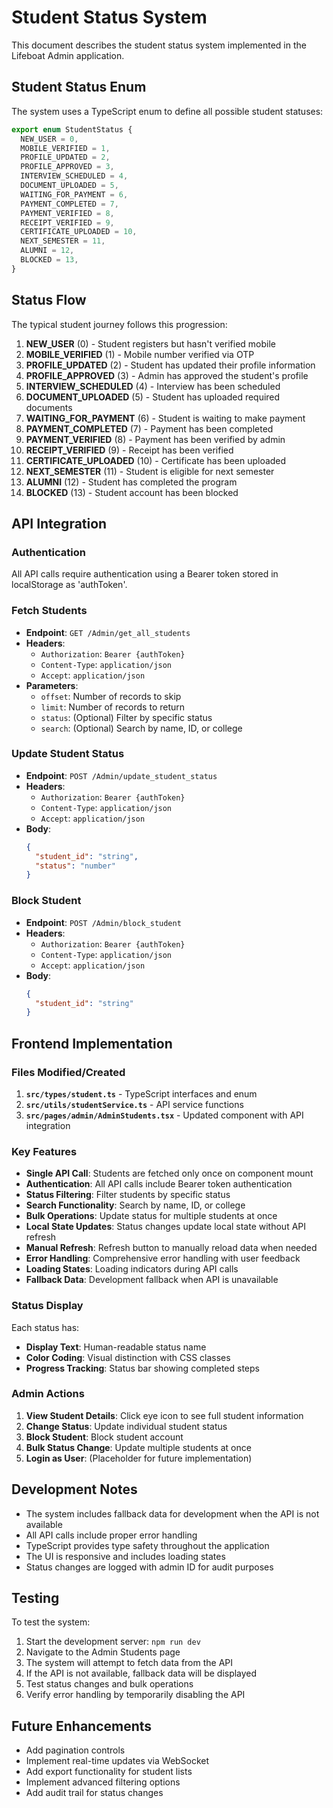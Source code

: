 # Student Status System

This document describes the student status system implemented in the Lifeboat Admin application.

## Student Status Enum

The system uses a TypeScript enum to define all possible student statuses:

```typescript
export enum StudentStatus {
  NEW_USER = 0,
  MOBILE_VERIFIED = 1,
  PROFILE_UPDATED = 2,
  PROFILE_APPROVED = 3,
  INTERVIEW_SCHEDULED = 4,
  DOCUMENT_UPLOADED = 5,
  WAITING_FOR_PAYMENT = 6,
  PAYMENT_COMPLETED = 7,
  PAYMENT_VERIFIED = 8,
  RECEIPT_VERIFIED = 9,
  CERTIFICATE_UPLOADED = 10,
  NEXT_SEMESTER = 11,
  ALUMNI = 12,
  BLOCKED = 13,
}
```

## Status Flow

The typical student journey follows this progression:

1. **NEW_USER** (0) - Student registers but hasn't verified mobile
2. **MOBILE_VERIFIED** (1) - Mobile number verified via OTP
3. **PROFILE_UPDATED** (2) - Student has updated their profile information
4. **PROFILE_APPROVED** (3) - Admin has approved the student's profile
5. **INTERVIEW_SCHEDULED** (4) - Interview has been scheduled
6. **DOCUMENT_UPLOADED** (5) - Student has uploaded required documents
7. **WAITING_FOR_PAYMENT** (6) - Student is waiting to make payment
8. **PAYMENT_COMPLETED** (7) - Payment has been completed
9. **PAYMENT_VERIFIED** (8) - Payment has been verified by admin
10. **RECEIPT_VERIFIED** (9) - Receipt has been verified
11. **CERTIFICATE_UPLOADED** (10) - Certificate has been uploaded
12. **NEXT_SEMESTER** (11) - Student is eligible for next semester
13. **ALUMNI** (12) - Student has completed the program
14. **BLOCKED** (13) - Student account has been blocked

## API Integration

### Authentication
All API calls require authentication using a Bearer token stored in localStorage as 'authToken'.

### Fetch Students
- **Endpoint**: `GET /Admin/get_all_students`
- **Headers**:
  - `Authorization`: `Bearer {authToken}`
  - `Content-Type`: `application/json`
  - `Accept`: `application/json`
- **Parameters**:
  - `offset`: Number of records to skip
  - `limit`: Number of records to return
  - `status`: (Optional) Filter by specific status
  - `search`: (Optional) Search by name, ID, or college

### Update Student Status
- **Endpoint**: `POST /Admin/update_student_status`
- **Headers**:
  - `Authorization`: `Bearer {authToken}`
  - `Content-Type`: `application/json`
  - `Accept`: `application/json`
- **Body**:
  ```json
  {
    "student_id": "string",
    "status": "number"
  }
  ```

### Block Student
- **Endpoint**: `POST /Admin/block_student`
- **Headers**:
  - `Authorization`: `Bearer {authToken}`
  - `Content-Type`: `application/json`
  - `Accept`: `application/json`
- **Body**:
  ```json
  {
    "student_id": "string"
  }
  ```

## Frontend Implementation

### Files Modified/Created

1. **`src/types/student.ts`** - TypeScript interfaces and enum
2. **`src/utils/studentService.ts`** - API service functions
3. **`src/pages/admin/AdminStudents.tsx`** - Updated component with API integration

### Key Features

- **Single API Call**: Students are fetched only once on component mount
- **Authentication**: All API calls include Bearer token authentication
- **Status Filtering**: Filter students by specific status
- **Search Functionality**: Search by name, ID, or college
- **Bulk Operations**: Update status for multiple students at once
- **Local State Updates**: Status changes update local state without API refresh
- **Manual Refresh**: Refresh button to manually reload data when needed
- **Error Handling**: Comprehensive error handling with user feedback
- **Loading States**: Loading indicators during API calls
- **Fallback Data**: Development fallback when API is unavailable

### Status Display

Each status has:
- **Display Text**: Human-readable status name
- **Color Coding**: Visual distinction with CSS classes
- **Progress Tracking**: Status bar showing completed steps

### Admin Actions

1. **View Student Details**: Click eye icon to see full student information
2. **Change Status**: Update individual student status
3. **Block Student**: Block student account
4. **Bulk Status Change**: Update multiple students at once
5. **Login as User**: (Placeholder for future implementation)

## Development Notes

- The system includes fallback data for development when the API is not available
- All API calls include proper error handling
- TypeScript provides type safety throughout the application
- The UI is responsive and includes loading states
- Status changes are logged with admin ID for audit purposes

## Testing

To test the system:

1. Start the development server: `npm run dev`
2. Navigate to the Admin Students page
3. The system will attempt to fetch data from the API
4. If the API is not available, fallback data will be displayed
5. Test status changes and bulk operations
6. Verify error handling by temporarily disabling the API

## Future Enhancements

- Add pagination controls
- Implement real-time updates via WebSocket
- Add export functionality for student lists
- Implement advanced filtering options
- Add audit trail for status changes 